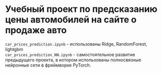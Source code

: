 # Учебный проект по предсказанию цены автомобилей на сайте о продаже авто
`car_prices_prediction.ipynb` - использованы Ridge, RandomForest, lightgbm  
`car_prices_prediction_NN.ipynb` - самостоятельное развитие предыдущего проекта, в котором использованы полносвязные нейронные сети в фреймворке PyTorch.
